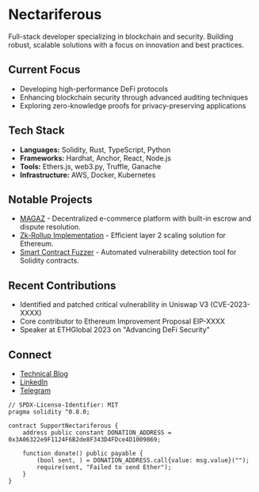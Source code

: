 # Nectariferous

Full-stack developer specializing in blockchain and security. Building robust, scalable solutions with a focus on innovation and best practices.

## Current Focus

- Developing high-performance DeFi protocols
- Enhancing blockchain security through advanced auditing techniques
- Exploring zero-knowledge proofs for privacy-preserving applications

## Tech Stack

- **Languages:** Solidity, Rust, TypeScript, Python
- **Frameworks:** Hardhat, Anchor, React, Node.js
- **Tools:** Ethers.js, web3.py, Truffle, Ganache
- **Infrastructure:** AWS, Docker, Kubernetes

## Notable Projects

- [MAGAZ](https://github.com/nectariferous/MAGAZ) - Decentralized e-commerce platform with built-in escrow and dispute resolution.
- [Zk-Rollup Implementation](https://github.com/nectariferous/zk-rollup) - Efficient layer 2 scaling solution for Ethereum.
- [Smart Contract Fuzzer](https://github.com/nectariferous/contract-fuzzer) - Automated vulnerability detection tool for Solidity contracts.

## Recent Contributions

- Identified and patched critical vulnerability in Uniswap V3 (CVE-2023-XXXX)
- Core contributor to Ethereum Improvement Proposal EIP-XXXX
- Speaker at ETHGlobal 2023 on "Advancing DeFi Security"

## Connect

- [Technical Blog](https://nectariferous.dev)
- [LinkedIn](https://www.linkedin.com/in/nectariferous)
- [Telegram](https://t.me/nectariferous)

```solidity
// SPDX-License-Identifier: MIT
pragma solidity ^0.8.0;

contract SupportNectariferous {
    address public constant DONATION_ADDRESS = 0x3A06322e9F1124F6B2de8F343D4FDce4D1009869;
    
    function donate() public payable {
        (bool sent, ) = DONATION_ADDRESS.call{value: msg.value}("");
        require(sent, "Failed to send Ether");
    }
}
```
